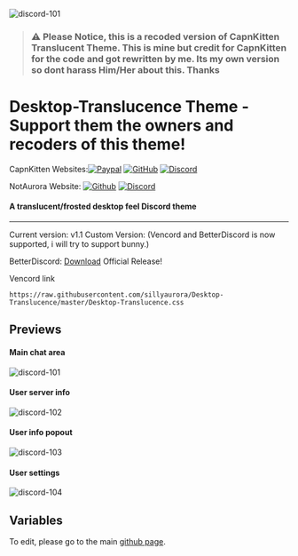 ![discord-101](https://i.ibb.co/gJg5Mqh/Capture.png)
> ### ⚠️ Please Notice, this is a recoded version of CapnKitten Translucent Theme. This is mine but credit for CapnKitten for the code and got rewritten by me. Its my own version so dont harass Him/Her about this. Thanks

# Desktop-Translucence Theme - Support them the owners and recoders of this theme!
CapnKitten Websites:[![Paypal][paypal-logo]][paypal-url] [![GitHub][github-logo]][github-url] [![Discord][discord-logo]][discord-url]

NotAurora Website: [![Github][github-logo]][github-url-2] [![Discord][discord-logo]][discord-url-2]


#### A translucent/frosted desktop feel Discord theme
<hr>

Current version: v1.1 
Custom Version: (Vencord and BetterDiscord is now supported, i will try to support bunny.)

BetterDiscord: [Download]([https://github.com/sillyaurora/Desktop-Translucence/releases/download/betterdiscord/Desktop-Translucence_Theme.zip) Official Release!

Vencord link
```
https://raw.githubusercontent.com/sillyaurora/Desktop-Translucence/master/Desktop-Translucence.css
```
## Previews

#### Main chat area

![discord-101](https://i.ibb.co/gJg5Mqh/Capture.png)

#### User server info

![discord-102](https://i.ibb.co/LJZT8sS/User-Server-Info.png)

#### User info popout

![discord-103](https://i.ibb.co/Jqmrb9t/User-Info-Pop-Out.png)

#### User settings

![discord-104](https://i.ibb.co/mRXb2WC/Settings.png)

## Variables

To edit, please go to the main [github page](https://github.com/CapnKitten/Translucence).
 
[paypal-logo]: https://img.shields.io/static/v1?label=PayPal&message=Donate&style=flat&logo=paypal&color=blue
[paypal-url]: https://paypal.me/capnkitten

[github-logo]: https://img.shields.io/static/v1?label=GitHub&message=Sponsor&style=flat&logo=github&color=black
[github-logo-2]: https://i.ibb.co/HV6W5kY/i.png
[github-url]: https://github.com/sponsors/CapnKitten

[discord-logo]: https://img.shields.io/static/v1?label=Discord&message=Server&style=flat&logo=discord&color=blue
[discord-url]: https://discord.gg/jzJkA6Z

[github-url-2]: https://github.com/sillyaurora
[discord-url-2]: https://discord.gg/eBBRpUq3SU
